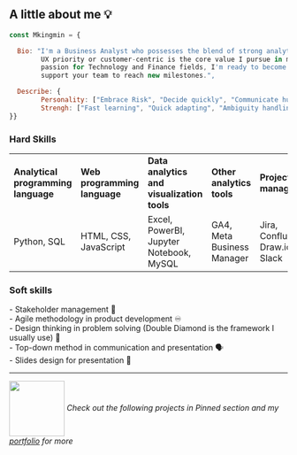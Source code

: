 ## A little about me 💡
<!--
Outline:
- Overview about myself
- Where to find me
- Technical tools
- CTA: read more about pinned projects and check out my Portfolio for more
-->
```javascript
const Mkingmin = {

  Bio: "I'm a Business Analyst who possesses the blend of strong analytical skills and problem-solving mindset.
        UX priority or customer-centric is the core value I pursue in my career. With working experiences and
        passion for Technology and Finance fields, I'm ready to become a problem-solver and a liaison to
        support your team to reach new milestones.",

  Describe: {
        Personality: ["Embrace Risk", "Decide quickly", "Communicate humorously"],
        Strengh: ["Fast learning", "Quick adapting", "Ambiguity handling"]
}}
```
### Hard Skills
<table>
  <tbody>
    <tr>
      <td><b>Analytical programming language</b></td>
      <td><b>Web programming language</b></td>
      <td><b>Data analytics and visualization tools</b></td>
      <td><b>Other analytics tools</b></td>
      <td><b>Project management</b></td>
    </tr>
    <tr>
      <td>Python, SQL</td>
      <td>HTML, CSS, JavaScript</td>
      <td>Excel, PowerBI, Jupyter Notebook, MySQL</td>
      <td>GA4, Meta Business Manager</td>
      <td>Jira, Confluence, Draw.io, Slack</td>
    </tr>
  </tbody>
</table>

### Soft skills
\- Stakeholder management 💬 <br>
\- Agile methodology in product development ♾️ <br>
\- Design thinking in problem solving (Double Diamond is the framework I usually use) 💎 <br>
\- Top-down method in communication and presentation 🗣 <br>
\- Slides design for presentation 📝

_________________________________________________________________________________________

<img src="https://cdn.pixabay.com/animation/2022/07/29/03/42/03-42-11-849_512.gif" width="100" height="100" style="vertical-align: middle;"/> <i>Check out the following projects in Pinned section and my <a href="https://mkingmin.github.io/">portfolio</a> for more</i>


      
